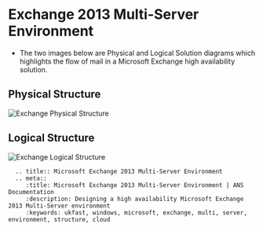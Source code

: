 # Exchange 2013 Multi-Server Environment

* The two images below are Physical and Logical Solution diagrams which highlights the flow of mail in a Microsoft Exchange high availability solution.



## Physical Structure

![Exchange Physical Structure](Files/architecture/Physical.png)


## Logical Structure

![Exchange Logical Structure](Files/architecture/Logical.png)

```eval_rst
  .. title:: Microsoft Exchange 2013 Multi-Server Environment
  .. meta::
     :title: Microsoft Exchange 2013 Multi-Server Environment | ANS Documentation
     :description: Designing a high availability Microsoft Exchange 2013 Multi-Server environment
     :keywords: ukfast, windows, microsoft, exchange, multi, server, environment, structure, cloud
